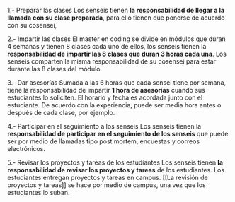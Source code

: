 1.- Preparar las clases
 Los senseis tienen **la responsabilidad de llegar a la llamada con su clase preparada**, para ello tienen que ponerse de acuerdo con su cosensei, 
 
2.- Impartir las clases
 El master en coding se divide en módulos que duran 4 semanas y tienen 8 clases cada uno de ellos, los senseis tienen la **responsabilidad de impartir las 8 clases que duran 3 horas cada una**.
 Los senseis comparten la misma responsabilidad de su cosensei para estar durante las 8 clases del módulo.
 
3.- Dar asesorías
 Sumada a las 6 horas que cada sensei tiene por semana, tiene la responsabilidad de impartir **1 hora de asesorías** cuando sus estudiantes lo soliciten. El horario y fecha es acordada junto con el estudiante. 
 De acuerdo con la experiencia, puede ser media hora antes o después de cada clase, por ejemplo.
 
4.- Participar en el seguimiento a los senseis
 Los senseis tienen la **responsabilidad de participar en el seguimiento de los senseis** que puede ser por medio de llamadas tipo post mortem, encuestas y correos electrónicos.
 
5.- Revisar los proyectos y tareas de los estudiantes
 Los senseis tienen **la responsabilidad de revisar los proyectos y tareas** de los estudiantes. Los estudiantes entregan proyectos y tareas en campus. [[La revisión de proyectos y tareas]] se hace por medio de campus, una vez que los estudiantes lo suban.